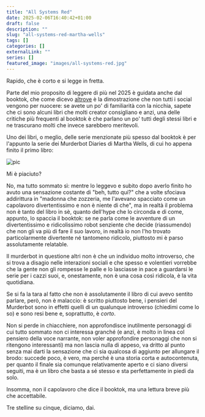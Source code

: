 ```yaml
---
title: "All Systems Red"
date: 2025-02-06T16:40:42+01:00
draft: false
description: ""
slug: "all-systems-red-martha-wells"
tags: []
categories: []
externalLink: ""
series: []
featured_image: "images/all-systems-red.jpg"
---
```


Rapido, che è corto e si legge in fretta.

Parte del mio proposito di leggere di più nel 2025 è guidata anche dal booktok, che come dicevo [altrove](tress-of-the-emerald-sea) è la dimostrazione che non tutti i social vengono per nuocere: se avete un po' di familiarità con la nicchia, sapete che ci sono alcuni libri che molti creator consigliano e anzi, una delle critiche più frequenti al booktok è che parlano un po' tutti degli stessi libri e ne trascurano molti che invece sarebbero meritevoli.

Uno dei libri, o meglio, delle serie menzionate più spesso dal booktok è per l'appunto la serie dei Murderbot Diaries di Martha Wells, di cui ho appena finito il primo libro:

![pic](/images/all-systems-red.jpg#center)

Mi è piaciuto?

No, ma tutto sommato sì: mentre lo leggevo e subito dopo averlo finito ho avuto una sensazione costante di "beh, tutto qui?" che a volte sfociava addirittura in "madonna che zozzeria, me l'avevano spacciato come un capolavoro divertentissimo e non è niente di che", ma in realtà il problema non è tanto del libro in sè, quanto dell'hype che lo circonda e di come, appunto, lo spaccia il booktok: se ne parla come le avventure di un divertentissimo e ridicolissimo robot senziente che decide (riassumendo) che non gli va più di fare il suo lavoro, in realtà io non l'ho trovato particolarmente divertente né tantomeno ridicolo, piuttosto mi è parso assolutamente relatable.

Il murderbot in questione altri non è che un individuo molto introverso, che si trova a disagio nelle interazioni sociali e che spesso e volentieri vorrebbe che la gente non gli rompesse le palle e lo lasciasse in pace a guardarsi le serie per i cazzi suoi, e, onestamente, non è una cosa così ridicola, è la vita quotidiana.

Se si fa la tara al fatto che non è assolutamente il libro di cui avevo sentito parlare, però, non è malaccio: è scritto piuttosto bene, i pensieri del Murderbot sono in effetti quelli di un qualunque introverso (chiedimi come lo so) e sono resi bene e, soprattutto, è _corto_.

Non si perde in chiacchiere, non approfondisce inutilmente personaggi di cui tutto sommato non ci interessa granché (e anzi, è molto in linea col pensiero della voce narrante, non voler approfondire personaggi che non si ritengono interessanti) ma non lascia nulla di appeso, va dritto al punto senza mai darti la sensazione che ci sia qualcosa di aggiunto per allungare il brodo: succede poco, è vero, ma perché è una storia corta e autocontenuta, per quanto il finale sia comunque relativamente aperto e ci siano diversi seguiti, ma è un libro che basta a sé stesso e sta perfettamente in piedi da solo.

Insomma, non il capolavoro che dice il booktok, ma una lettura breve più che accettabile.

Tre stelline su cinque, diciamo, dai.
